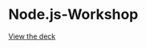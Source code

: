 # Node.js-Workshop

[View the deck](https://docs.google.com/presentation/d/1ybMXtsBP6RY63SIjz3Xa6Zds-M8qerbIjxA-SOtoGXA/edit?usp=sharing)

